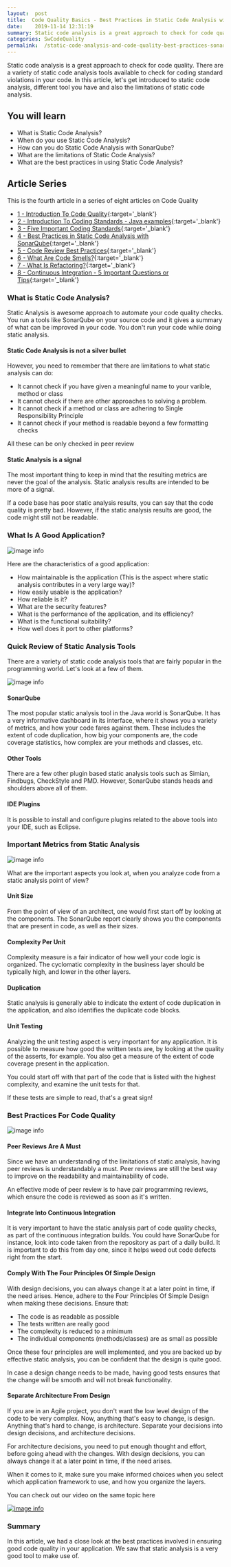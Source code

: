 ```yaml
---
layout:  post
title:  Code Quality Basics - Best Practices in Static Code Analysis with SonarQube
date:    2019-11-14 12:31:19
summary: Static code analysis is a great approach to check for code quality. There are a variety of static code analysis tools available to check for coding standard violations in your code. In this article, let's get introduced to static code analysis, different tool you have and also the limitations of static code analysis.
categories: SwCodeQuality
permalink:  /static-code-analysis-and-code-quality-best-practices-sonarqube
---
```


Static code analysis is a great approach to check for code quality. There are a variety of static code analysis tools available to check for coding standard violations in your code. In this article, let's get introduced to static code analysis, different tool you have and also the limitations of static code analysis.
 
## You will learn
- What is Static Code Analysis?
- When do you use Static Code Analysis?
- How can you do Static Code Analysis with SonarQube?
- What are the limitations of Static Code Analysis?
- What are the best practices in using Static Code Analysis?

## Article Series

This is the fourth article in a series of eight articles on Code Quality
- [1 - Introduction To Code Quality](/introduction-to-code-quality){:target='_blank'}
- [2 - Introduction To Coding Standards - Java examples](/coding-standards-with-java-examples){:target='_blank'}
- [3 - Five Important Coding Standards](/code-quality-five-important-coding-standards){:target='_blank'}
- [4 - Best Practices in Static Code Analysis with SonarQube](/static-code-analysis-and-code-quality-best-practices-sonarqube){:target='_blank'}
- [5 - Code Review Best Practices](/code-review-best-practices){:target='_blank'}
- [6 - What Are Code Smells?](/code-quality-code-smells){:target='_blank'}
- [7 - What Is Refactoring?](/code-quality-basics-introduction-to-refactoring){:target='_blank'}
- [8 - Continuous Integration - 5 Important Questions or Tips](/five-tips-on-continuous-integration-best-practices){:target='_blank'}


### What is Static Code Analysis?

Static Analysis is awesome approach to automate your code quality checks. You run a tools like SonarQube on your source code and it gives a summary of what can be improved in your code. You don't run your code while doing static analysis.

#### Static Code Analysis is not a silver bullet

However, you need to remember that there are limitations to what static analysis can do:
- It cannot check if you have given a meaningful name to your varible, method or class
- It cannot check if there are other approaches to solving a problem.
- It cannot check if a method or class are adhering to Single Responsibility Principle
- It cannot check if your method is readable beyond a few formatting checks

All these can be only checked in peer review

#### Static Analysis is a signal

The most important thing to keep in mind that the resulting metrics are never the goal of the analysis. Static analysis results are intended to be more of a signal. 

If a code base has poor static analysis results, you can say that the code quality is pretty bad. However, if the static analysis results are good, the code might still not be readable. 

### What Is A Good Application?

![image info](images/Capture-108-02.png)

Here are the characteristics of a good application:
* How maintainable is the application (This is the aspect where static analysis contributes in a very large way)?
* How easily usable is the application?
* How reliable is it?
* What are the security features?
* What is the performance of the application, and its efficiency?
* What is the functional suitability?
* How well does it port to other platforms?

### Quick Review of Static Analysis Tools

There are a variety of static code analysis tools that are fairly popular in the programming world. Let's look at a few of them. 

![image info](images/Capture-108-03.png)

####  SonarQube

The most popular static analysis tool in the Java world is SonarQube. It has a very informative dashboard in its interface, where it shows you a variety of metrics, and how your code fares against them. These includes the extent of code duplication, how big your components are, the code coverage statistics, how complex are your methods and classes, etc. 

#### Other Tools

There are a few other plugin based static analysis tools such as Simian, Findbugs, CheckStyle and PMD. However, SonarQube stands heads and shoulders above all of them.

#### IDE Plugins

It is possible to install and configure plugins related to the above tools into your IDE, such as Eclipse. 

### Important Metrics from Static Analysis

![image info](images/Capture-108-04.png)

What are the important aspects you look at, when you analyze code from a static analysis point of view?

#### Unit Size

From the point of view of an architect, one would first start off by looking at the components. The SonarQube report clearly shows you the components that are present in code, as well as their sizes.

#### Complexity Per Unit

Complexity measure is a fair indicator of how well your code logic is organized. The cyclomatic complexity in the business layer should be typically high, and lower in the other layers.

#### Duplication

Static analysis is generally able to indicate the extent of code duplication in the application, and also identifies the duplicate code blocks.

#### Unit Testing

Analyzing the unit testing aspect is very important for any application. It is possible to measure how good the written tests are, by looking at the quality of the asserts, for example. You also get a measure of the extent of code coverage present in the application.

You could start off with that part of the code that is listed with the highest complexity, and examine the unit tests for that. 

If these tests are simple to read, that's a great sign!

###  Best Practices For Code Quality

![image info](images/Capture-108-05.png)

#### Peer Reviews Are A Must

Since we have an understanding of the limitations of static analysis, having peer reviews is understandably a must. Peer reviews are still the best way to improve on the readability and maintainability of code. 

An effective mode of peer review is to have pair programming reviews, which ensure the code is reviewed as soon as it's written. 

#### Integrate Into Continuous Integration

It is very important to have the static analysis part of code quality checks, as part of the continuous integration builds. You could have SonarQube for instance, look into code taken from the repository as part of a daily build. It is important to do this from day one, since it helps weed out code defects right from the start.

#### Comply With The Four Principles Of Simple Design

With design decisions, you can always change it at a later point in time, if the need arises. Hence, adhere to the Four Principles Of Simple Design when making these decisions. Ensure that:

* The code is as readable as possible
* The tests written are really good
* The complexity is reduced to a minimum
* The individual components (methods/classes) are as small as possible

Once these four principles are well implemented, and you are backed up by effective static analysis, you can be confident that the design is quite good. 

In case a design change needs to be made, having good tests ensures that the change will be smooth and will not break functionality.

#### Separate Architecture From Design

If you are in an Agile project, you don't want the low level design of the code to be very complex. Now, anything that's easy to change, is design. Anything that's hard to change, is architecture. Separate your decisions into design decisions, and architecture decisions. 

For architecture decisions, you need to put enough thought and effort, before going ahead with the changes. With design decisions, you can always change it at a later point in time, if the need arises.

When it comes to it, make sure you make informed choices when you select which application framework to use, and how you organize the layers.  

You can check out our video on the same topic here

[![image info](images/Capture-108-01.png)](https://www.youtube.com/watch?v=rB_BaftN3nE)

### Summary

In this article, we had a close look at the best practices involved in ensuring good code quality in your application. We saw that static analysis is a very good tool to make use of. 
